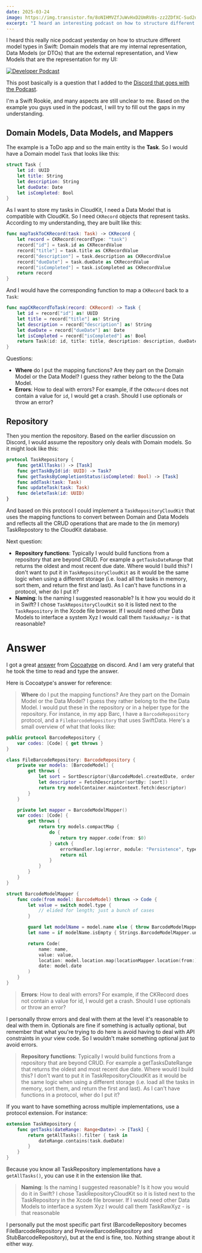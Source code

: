 ```yaml
---
date: 2025-03-24
image: https://img.transistor.fm/8oNIHMVZfJuWvHxD2UmRV8s-zz2ZDfXC-Sud2dJRo24/rs:fill:400:400:1/q:60/aHR0cHM6Ly9pbWct/dXBsb2FkLXByb2R1/Y3Rpb24udHJhbnNp/c3Rvci5mbS9lMjg4/Y2UwYzYzMjlmN2My/Y2U4MWE3ZmYwNDJk/YTZhZC5wbmc.webp
excerpt: "I heard an interesting podcast on how to structure different model types in Swift: Domain models that are my internal representation, Data Models (or DTOs) that are the external representation, and View Models that are the representation for the UI. But many aspects are still unclear to me."
---
```


I heard this really nice podcast yesterday on how to structure different model types in Swift: Domain models that are my internal representation, Data Models (or DTOs) that are the external representation, and View Models that are the representation for my UI:

[![Developer Podcast](https://img.transistor.fm/8oNIHMVZfJuWvHxD2UmRV8s-zz2ZDfXC-Sud2dJRo24/rs:fill:400:400:1/q:60/aHR0cHM6Ly9pbWct/dXBsb2FkLXByb2R1/Y3Rpb24udHJhbnNp/c3Rvci5mbS9lMjg4/Y2UwYzYzMjlmN2My/Y2U4MWE3ZmYwNDJk/YTZhZC5wbmc.webp)](https://podcasts.apple.com/de/podcast/developer-podcast/id1467065787?i=1000698509743)

This post basically is a question that I added to the [Discord that goes with the Podcast](https://discord.com/invite/j57uchzUa9).

I'm a Swift Rookie, and many aspects are still unclear to me. Based on the example you guys used in the podcast, I will try to fill out the gaps in my understanding.

## Domain Models, Data Models, and Mappers

The example is a ToDo app and so the main entity is the **Task**. So I would have a Domain model `Task` that looks like this:

```swift
struct Task {
    let id: UUID
    let title: String
    let description: String
    let dueDate: Date
    let isCompleted: Bool
}
```

As I want to store my tasks in CloudKit, I need a Data Model that is compatible with CloudKit. So I need `CKRecord` objects that represent tasks. According to my understanding, they are built like this:

```swift
func mapTaskToCKRecord(task: Task) -> CKRecord {
    let record = CKRecord(recordType: "task")
    record["id"] = task.id as CKRecordValue
    record["title"] = task.title as CKRecordValue
    record["description"] = task.description as CKRecordValue
    record["dueDate"] = task.dueDate as CKRecordValue
    record["isCompleted"] = task.isCompleted as CKRecordValue
    return record
}
```

And I would have the corresponding function to map a `CKRecord` back to a `Task`:

```swift
func mapCKRecordToTask(record: CKRecord) -> Task {
    let id = record["id"] as! UUID
    let title = record["title"] as! String
    let description = record["description"] as! String
    let dueDate = record["dueDate"] as! Date
    let isCompleted = record["isCompleted"] as! Bool
    return Task(id: id, title: title, description: description, dueDate: dueDate, isCompleted: isCompleted)
}
```

Questions:

* **Where** do I put the mapping functions? Are they part on the Domain Model or the Data Model? I guess they rather belong to the the Data Model.
* **Errors**: How to deal with errors? For example, if the `CKRecord` does not contain a value for `id`, I would get a crash. Should I use optionals or throw an error?

## Repository

Then you mention the repository. Based on the earlier discussion on Discord, I would assume the repository only deals with Domain models. So it might look like this:

```swift
protocol TaskRepository {
    func getAllTasks() -> [Task]
    func getTaskById(id: UUID) -> Task?
    func getTasksByCompletionStatus(isCompleted: Bool) -> [Task]
    func addTask(task: Task)
    func updateTask(task: Task)
    func deleteTask(id: UUID)
}
```

And based on this protocol I could implement a `TaskRepositoryCloudKit` that uses the mapping functions to convert between Domain and Data Models and reflects all the CRUD operations that are made to the (in memory) TaskRepostory to the CloudKit database.

Next question:

* **Repository functions**: Typically I would build functions from a repository that are beyond CRUD. For example a `getTasksDateRange` that returns the oldest and most recent due date. Where would I build this? I don't want to put it in `TaskRepositoryCloudKit` as it would be the same logic when using a different storage (i.e. load all the tasks in memory, sort them, and return the first and last). As I can't have functions in a protocol, wher do I put it?
* **Naming**: Is the naming I suggested reasonable? Is it how you would do it in Swift? I chose `TaskRepositoryCloudKit` so it is listed next to the `TaskRepository` in the Xcode file browser. If I would need other Data Models to interface a system Xyz I would call them `TaskRawXyz` - is that reasonable?

# Answer

I got a great [answer](https://discord.com/channels/1028834407374655518/1028846930182291526/1353860001411760228) from [Cocoatype](https://pado.name) on discord. And I am very grateful that he took the time to read and type the answer.

Here is Cocoatype's answer for reference:

> **Where** do I put the mapping functions? Are they part on the Domain Model or the Data Model? I guess they rather belong to the the Data Model.
I would put these in the repository or in a helper type for the repository. For instance, in my app Barc, I have a `BarcodeRepository` protocol, and a `FileBarcodeRepository` that uses SwiftData. Here's a small overview of what that looks like:

```swift
public protocol BarcodeRepository {
    var codes: [Code] { get throws }
}

class FileBarcodeRepository: BarcodeRepository {
    private var models: [BarcodeModel] {
        get throws {
            let sort = SortDescriptor(\BarcodeModel.createdDate, order: .reverse)
            let descriptor = FetchDescriptor(sortBy: [sort])
            return try modelContainer.mainContext.fetch(descriptor)
        }
    }

    private let mapper = BarcodeModelMapper()
    var codes: [Code] {
        get throws {
            return try models.compactMap {
                do {
                    return try mapper.code(from: $0)
                } catch {
                    errorHandler.log(error, module: "Persistence", type: "FileBarcodeRepository")
                    return nil
                }
            }
        }
    }
}

struct BarcodeModelMapper {
    func code(from model: BarcodeModel) throws -> Code {
        let value = switch model.type {
            // elided for length; just a bunch of cases
        }

        guard let modelName = model.name else { throw BarcodeModelMapperError.noNameSet }
        let name = if modelName.isEmpty { Strings.BarcodeModelMapper.untitledCodeName } else { modelName }

        return Code(
            name: name,
            value: value,
            location: model.location.map(locationMapper.location(from:)),
            date: model.date
        )
    }
}
```

> **Errors**: How to deal with errors? For example, if the CKRecord does not contain a value for id, I would get a crash. Should I use optionals or throw an error?

I personally throw errors and deal with them at the level it's reasonable to deal with them in. Optionals are fine if something is actually optional, but remember that what you're trying to do here is avoid having to deal with API constraints in your view code. So I wouldn't make something optional just to avoid errors.

> **Repository functions**: Typically I would build functions from a repository that are beyond CRUD. For example a getTasksDateRange that returns the oldest and most recent due date. Where would I build this? I don't want to put it in TaskRepositoryCloudKit as it would be the same logic when using a different storage (i.e. load all the tasks in memory, sort them, and return the first and last). As I can't have functions in a protocol, wher do I put it?

If you want to have something across multiple implementations, use a protocol extension. For instance:

```swift
extension TaskRepository {
    func getTasks(dateRange: Range<Date>) -> [Task] {
        return getAllTasks().filter { task in
            dateRange.contains(task.dueDate)
        }
    }
}
````

Because you know all TaskRepository implementations have a `getAllTasks()`, you can use it in the extension like that.

> **Naming**: Is the naming I suggested reasonable? Is it how you would do it in Swift? I chose TaskRepositoryCloudKit so it is listed next to the TaskRepository in the Xcode file browser. If I would need other Data Models to interface a system Xyz I would call them TaskRawXyz - is that reasonable

I personally put the most specific part first (BarcodeRepository becomes FileBarcodeRepository and PreviewBarcodeRepository and StubBarcodeRepository), but at the end is fine, too. Nothing strange about it either way.
